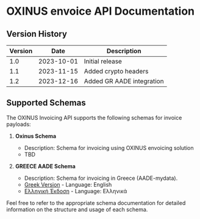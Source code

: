 # OXINUS envoice API Documentation

## Version History

| Version | Date       | Description                       |
|---------|------------|-----------------------------------|
| 1.0     | 2023-10-01 | Initial release                   |
| 1.1     | 2023-11-15 | Added crypto headers              |
| 1.2     | 2023-12-16 | Added GR AADE integration         |

## Supported Schemas

The OXINUS Invoicing API supports the following schemas for invoice payloads:

1. **Oxinus Schema**
    - Description: Schema for invoicing using OXINUS envoicing solution
    - TBD

2. **GREECE AADE Schema**
    - Description: Schema for invoicing in Greece (AADE-mydata).
    - [Greek Version](readme.aad.en.md) - Language: English
    - [Ελληνική Έκδοση](readme.aad.gr.md) - Language: Ελληνικά

Feel free to refer to the appropriate schema documentation for detailed information on the structure and usage of each schema.
